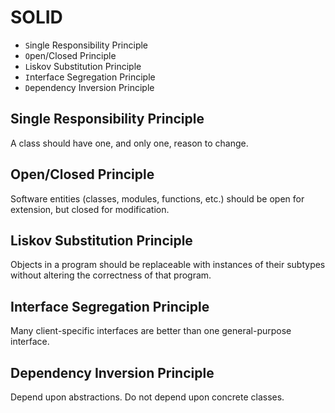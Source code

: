 # SOLID

- `S`ingle Responsibility Principle
- `O`pen/Closed Principle
- `L`iskov Substitution Principle
- `I`nterface Segregation Principle
- `D`ependency Inversion Principle

## Single Responsibility Principle

A class should have one, and only one, reason to change.

## Open/Closed Principle

Software entities (classes, modules, functions, etc.) should be open for extension, but closed for modification.

## Liskov Substitution Principle

Objects in a program should be replaceable with instances of their subtypes without altering the correctness of that program.

## Interface Segregation Principle

Many client-specific interfaces are better than one general-purpose interface.

## Dependency Inversion Principle

Depend upon abstractions. Do not depend upon concrete classes.
